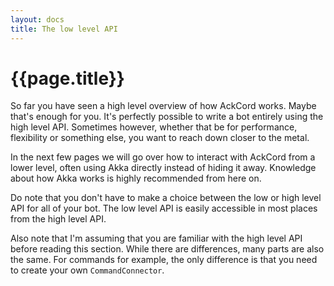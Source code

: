 ```yaml
---
layout: docs
title: The low level API
---
```


# {{page.title}}
So far you have seen a high level overview of how AckCord works. Maybe that's 
enough for you. It's perfectly possible to write a bot entirely using the high
level API. Sometimes however, whether that be for performance, flexibility or 
something else, you want to reach down closer to the metal.

In the next few pages we will go over how to interact with AckCord from a lower 
level, often using Akka directly instead of hiding it away. Knowledge about how 
Akka works is highly recommended from here on.

Do note that you don't have to make a choice between the low or high level API 
for all of your bot. The low level API is easily accessible in most places from 
the high level API.

Also note that I'm assuming that you are familiar with the high level API before 
reading this section. While there are differences, many parts are also the same. 
For commands for example, the only difference is that you need to create your 
own `CommandConnector`.
